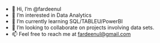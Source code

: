 - 👋 Hi, I’m @fardeenul
- 👀 I’m interested in Data Analytics
- 🌱 I’m currently learning SQL/TABLEU/PowerBI
- 💞️ I’m looking to collaborate on projects involving data sets.
- 📫 Feel free to reach me at fardeenul@gmail.com

<!---
fardeenul/fardeenul is a ✨ special ✨ repository because its `README.md` (this file) appears on your GitHub profile.
You can click the Preview link to take a look at your changes.
--->
